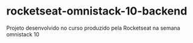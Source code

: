 # rocketseat-omnistack-10-backend
Projeto desenvolvido no curso produzido pela Rocketseat na semana omnistack 10
